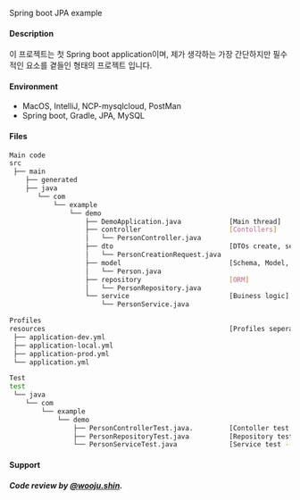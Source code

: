 Spring boot JPA example

#### Description
이 프로젝트는 첫 Spring boot application이며, 제가 생각하는 가장 간단하지만 필수적인 요소를 곁들인 형태의 프로젝트 입니다.

#### Environment
 - MacOS, IntelliJ, NCP-mysqlcloud, PostMan
 - Spring boot, Gradle, JPA, MySQL

#### Files
```bash
Main code
src
 ├── main
    ├── generated
    ├── java
       └── com
           └── example
               └── demo
                   ├── DemoApplication.java            [Main thread]
                   ├── controller                      [Contollers]
                   │   └── PersonController.java
                   ├── dto                             [DTOs create, search, etc...]
                   │   └── PersonCreationRequest.java  
                   ├── model                           [Schema, Model, Entity blah blah...]
                   │   └── Person.java
                   ├── repository                      [ORM]         
                   │   └── PersonRepository.java 
                   └── service                         [Buiness logic]
                       └── PersonService.java 
```

```bash
Profiles
resources                                              [Profiles seperated with dev, local, production]  
 ├── application-dev.yml
 ├── application-local.yml
 ├── application-prod.yml
 └── application.yml
```

```bash
Test
test
 └── java
    └── com
        └── example
            └── demo
                ├── PersonControllerTest.java.         [Contoller test -- JUnit5]
                ├── PersonRepositoryTest.java          [Repository test -- JUnit5]
                └── PersonServiceTest.java             [Service test -- JUnit5]
```

#### Support
##### Code review by [@wooju.shin](https://github.com/engineer-myoa).

